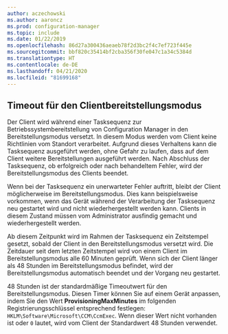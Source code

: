 ```yaml
---
author: aczechowski
ms.author: aaroncz
ms.prod: configuration-manager
ms.topic: include
ms.date: 01/22/2019
ms.openlocfilehash: 86d27a300436aeaeb78f2d3bc2f4c7ef723f445e
ms.sourcegitcommit: bbf820c35414bf2cba356f30fe047c1a34c5384d
ms.translationtype: HT
ms.contentlocale: de-DE
ms.lasthandoff: 04/21/2020
ms.locfileid: "81699168"
---
```

## <a name="client-provisioning-mode-timeout"></a><a name="bkmk_osdprov"></a> Timeout für den Clientbereitstellungsmodus
<!--3197824-->

Der Client wird während einer Tasksequenz zur Betriebssystembereitstellung von Configuration Manager in den Bereitstellungsmodus versetzt. In diesem Modus werden vom Client keine Richtlinien vom Standort verarbeitet. Aufgrund dieses Verhaltens kann die Tasksequenz ausgeführt werden, ohne Gefahr zu laufen, dass auf dem Client weitere Bereitstellungen ausgeführt werden. Nach Abschluss der Tasksequenz, ob erfolgreich oder nach behandeltem Fehler, wird der Bereitstellungsmodus des Clients beendet.

Wenn bei der Tasksequenz ein unerwarteter Fehler auftritt, bleibt der Client möglicherweise im Bereitstellungsmodus. Dies kann beispielsweise vorkommen, wenn das Gerät während der Verarbeitung der Tasksequenz neu gestartet wird und nicht wiederhergestellt werden kann. Clients in diesem Zustand müssen vom Administrator ausfindig gemacht und wiederhergestellt werden. 

Ab diesem Zeitpunkt wird im Rahmen der Tasksequenz ein Zeitstempel gesetzt, sobald der Client in den Bereitstellungsmodus versetzt wird. Die Zeitdauer seit dem letzten Zeitstempel wird von einem Client im Bereitstellungsmodus alle 60 Minuten geprüft. Wenn sich der Client länger als 48 Stunden im Bereitstellungsmodus befindet, wird der Bereitstellungsmodus automatisch beendet und der Vorgang neu gestartet. 

48 Stunden ist der standardmäßige Timeoutwert für den Bereitstellungsmodus. Diesen Timer können Sie auf einem Gerät anpassen, indem Sie den Wert **ProvisioningMaxMinutes** im folgenden Registrierungsschlüssel entsprechend festlegen: `HKLM\Software\Microsoft\CCM\CcmExec`. Wenn dieser Wert nicht vorhanden ist oder `0` lautet, wird vom Client der Standardwert 48 Stunden verwendet. 

<!-- 
The following diagrams show the process flow for the task sequence and the client:

#### Task sequence
![Flow diagram of task sequence setting provisioning mode](../../media/3197824-ts-flow.png) 

#### Client remediation
![Flow diagram of client exiting provisioning mode](../../media/3197824-client-flow.png) 

-->
